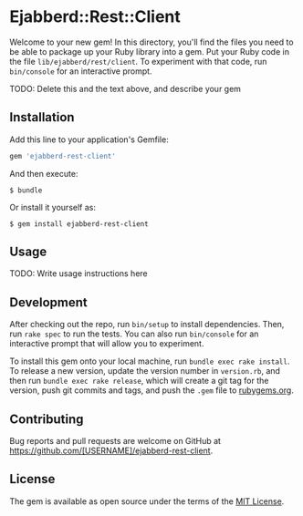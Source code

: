 # Ejabberd::Rest::Client

Welcome to your new gem! In this directory, you'll find the files you need to be able to package up your Ruby library into a gem. Put your Ruby code in the file `lib/ejabberd/rest/client`. To experiment with that code, run `bin/console` for an interactive prompt.

TODO: Delete this and the text above, and describe your gem

## Installation

Add this line to your application's Gemfile:

```ruby
gem 'ejabberd-rest-client'
```

And then execute:

    $ bundle

Or install it yourself as:

    $ gem install ejabberd-rest-client

## Usage

TODO: Write usage instructions here

## Development

After checking out the repo, run `bin/setup` to install dependencies. Then, run `rake spec` to run the tests. You can also run `bin/console` for an interactive prompt that will allow you to experiment.

To install this gem onto your local machine, run `bundle exec rake install`. To release a new version, update the version number in `version.rb`, and then run `bundle exec rake release`, which will create a git tag for the version, push git commits and tags, and push the `.gem` file to [rubygems.org](https://rubygems.org).

## Contributing

Bug reports and pull requests are welcome on GitHub at https://github.com/[USERNAME]/ejabberd-rest-client.


## License

The gem is available as open source under the terms of the [MIT License](http://opensource.org/licenses/MIT).

